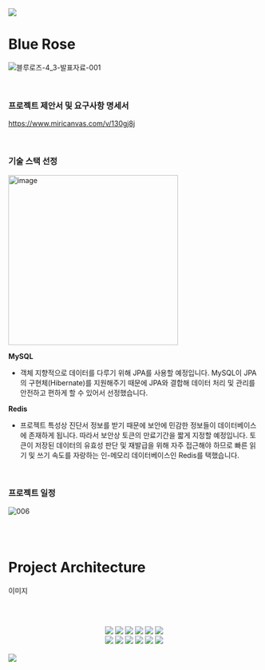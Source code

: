 <img src="https://capsule-render.vercel.app/api?type=waving&color=2A64A5&height=150&section=header" />


# Blue Rose

![블루로즈-4_3-발표자료-001](https://github.com/HopeGaarden/BlueRose/assets/62228433/2362c634-4c25-4166-8fde-38356b341f7c)

<br>

### 프로젝트 제안서 및 요구사항 명세서

https://www.miricanvas.com/v/130gj8j

<br>

### 기술 스택 선정
<img width="340" alt="image" src="https://github.com/HopeGaarden/BlueRose/assets/62228433/2812150e-a9d4-49b1-8c6d-da452a2238ab">

<br>

**MySQL**
- 객체 지향적으로 데이터를 다루기 위해 JPA를 사용할 예정입니다. MySQL이 JPA의 구현체(Hibernate)를 지원해주기 때문에 JPA와 결합해 데이터 처리 및 관리를 안전하고 편하게 할 수 있어서 선정했습니다.

**Redis**
- 프로젝트 특성상 진단서 정보를 받기 때문에 보안에 민감한 정보들이 데이터베이스에 존재하게 됩니다. 따라서 보안상 토큰의 만료기간을 짧게 지정할 예정입니다. 토큰이 저장된 데이터의 유효성 판단 및 재발급을 위해 자주 접근해야 하므로 빠른 읽기 및 쓰기 속도를 자랑하는 인-메모리 데이터베이스인 Redis를 택했습니다.

<br>

### 프로젝트 일정
![006](https://github.com/HopeGaarden/BlueRose/assets/62228433/34be93e6-c437-44f3-af64-14f04f751bdd)

<br>
<br>

# Project Architecture
이미지


<br><br>

<div align="center">
  <img src="https://img.shields.io/badge/Java17-000000?style=flat-square&logo=java&color=F40D12">
  <img src="https://img.shields.io/badge/Spring_Boot_3-0?style=flat-square&logo=spring-boot&logoColor=white&color=%236DB33F">
  <img src="https://img.shields.io/badge/MySQL_8-0?style=flat-square&logo=mysql&logoColor=white&color=4479A1">
  <img src="https://img.shields.io/badge/Nginx-0?style=flat-square&logo=nginx&logoColor=white&color=009639">
  <img src="https://img.shields.io/badge/Hibernate-0?style=flat-square&logo=hibernate&logoColor=white&color=%2359666C">
  <img src="https://img.shields.io/badge/Amazon_EC2-0?style=flat-square&logo=amazon-ec2&logoColor=white&color=%23FF9900">
  <br/>
  <img src="https://img.shields.io/badge/Amazon_CloudWatch-0?style=flat-square&logo=amazon-cloudwatch&logoColor=white&color=%23FF4F8B">
  <img src="https://img.shields.io/badge/OAuth2-0?style=flat-square&logo=oauth2&logoColor=white&color=%23000000">
  <img src="https://img.shields.io/badge/Gradle-0?style=flat-square&logo=gradle&logoColor=white&color=%2302303A">
  <img src="https://img.shields.io/badge/Swagger-0?style=flat-square&logo=Swagger&logoColor=white&color=%2385EA2D">
  <img src="https://img.shields.io/badge/GitHub%20Actions-0?style=flat-square&logo=GitHub%20Actions&logoColor=white&color=%232088FF">
  <img src="https://img.shields.io/badge/JUnit5-0?style=JUnit5-square&logo=junit5&logoColor=white&color=%2325A162">
</div>
<br/>


<img src="https://capsule-render.vercel.app/api?type=waving&color=2A64A5&height=150&section=footer" />
